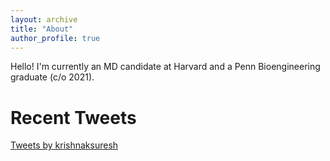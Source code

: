```yaml
---
layout: archive
title: "About"
author_profile: true 
---
```

Hello! I'm currently an MD candidate at Harvard and a Penn Bioengineering graduate (c/o 2021). 

# Recent Tweets
<a class="twitter-timeline" data-lang="en" data-height="800" data-theme="light" href="https://twitter.com/krishnaksuresh">Tweets by krishnaksuresh</a> <script async src="https://platform.twitter.com/widgets.js" charset="utf-8"></script>